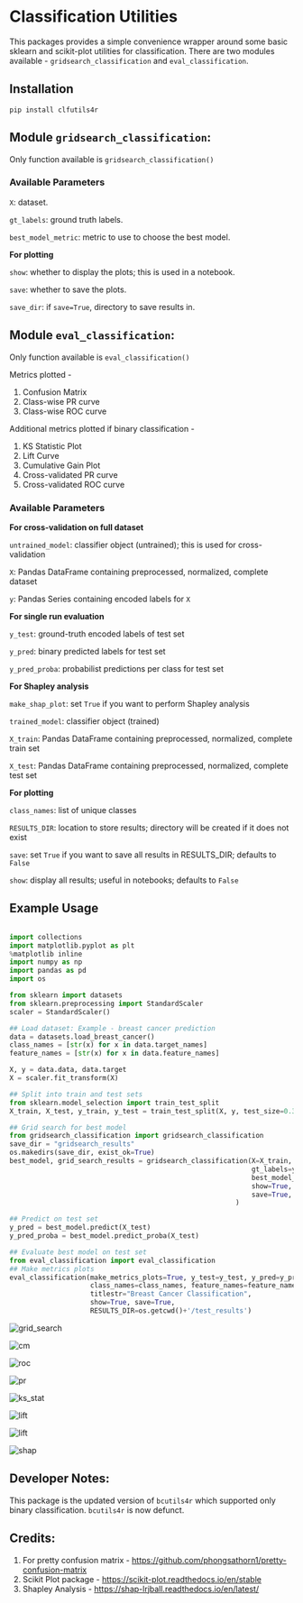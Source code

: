 # Classification Utilities

This packages provides a simple convenience wrapper around some basic sklearn and scikit-plot utilities for classification. 
There are two modules available - `gridsearch_classification` and `eval_classification`.

## Installation

`pip install clfutils4r`

## Module `gridsearch_classification`:
Only function available is `gridsearch_classification()`

### Available Parameters

`X`: dataset.

`gt_labels`: ground truth labels.

`best_model_metric`: metric to use to choose the best model.

**For plotting**

`show`: whether to display the plots; this is used in a notebook.

`save`: whether to save the plots.

`save_dir`: if `save=True`, directory to save results in.
                                                        

## Module `eval_classification`: 
Only function available is `eval_classification()`

Metrics plotted - 
1. Confusion Matrix
2. Class-wise PR curve
3. Class-wise ROC curve

Additional metrics plotted if binary classification - 
1. KS Statistic Plot
2. Lift Curve
3. Cumulative Gain Plot
4. Cross-validated PR curve
5. Cross-validated ROC curve

### Available Parameters
**For cross-validation on full dataset**

`untrained_model`: classifier object (untrained); this is used for cross-validation

`X`: Pandas DataFrame containing preprocessed, normalized, complete dataset

`y`: Pandas Series containing encoded labels for `X`

**For single run evaluation**

`y_test`: ground-truth encoded labels of test set

`y_pred`: binary predicted labels for test set

`y_pred_proba`: probabilist predictions per class for test set

**For Shapley analysis**

`make_shap_plot`: set `True` if you want to perform Shapley analysis

`trained_model`: classifier object (trained)

`X_train`: Pandas DataFrame containing preprocessed, normalized, complete train set

`X_test`: Pandas DataFrame containing preprocessed, normalized, complete test set

**For plotting**

`class_names`: list of unique classes

`RESULTS_DIR`: location to store results; directory will be created if it does not exist

`save`: set `True` if you want to save all results in RESULTS_DIR; defaults to `False`

`show`: display all results; useful in notebooks; defaults to `False`

## Example Usage
```python

import collections
import matplotlib.pyplot as plt
%matplotlib inline
import numpy as np
import pandas as pd
import os

from sklearn import datasets
from sklearn.preprocessing import StandardScaler
scaler = StandardScaler()

## Load dataset: Example - breast cancer prediction
data = datasets.load_breast_cancer()
class_names = [str(x) for x in data.target_names]
feature_names = [str(x) for x in data.feature_names]

X, y = data.data, data.target
X = scaler.fit_transform(X)

## Split into train and test sets
from sklearn.model_selection import train_test_split
X_train, X_test, y_train, y_test = train_test_split(X, y, test_size=0.30, random_state=42)

## Grid search for best model
from gridsearch_classification import gridsearch_classification
save_dir = "gridsearch_results"
os.makedirs(save_dir, exist_ok=True)
best_model, grid_search_results = gridsearch_classification(X=X_train,                    # dataset
                                                            gt_labels=y_train,            # ground truth labels
                                                            best_model_metric="F1",       # metric to use to choose the best model
                                                            show=True,                    # whether to display the plots; this is used in a notebook
                                                            save=True, save_dir=save_dir  # whether to save the plots
                                                        )

## Predict on test set
y_pred = best_model.predict(X_test)
y_pred_proba = best_model.predict_proba(X_test)

## Evaluate best model on test set
from eval_classification import eval_classification
## Make metrics plots
eval_classification(make_metrics_plots=True, y_test=y_test, y_pred=y_pred, y_pred_proba=y_pred_proba,  
                    class_names=class_names, feature_names=feature_names,
                    titlestr="Breast Cancer Classification",
                    show=True, save=True, 
                    RESULTS_DIR=os.getcwd()+'/test_results')

```
<!-- ### Grid Search -->
![grid_search](tests/example_classification/gridsearch_results/models/RandomForestClassifier/parcoord_plot.png)

<!-- ### Confusion Matrix -->
![cm](tests/example_classification/test_results/confusion_matrix.png)
<!-- ![cm](https://github.com/rutujagurav/clfutils4r/blob/main/tests/example_classification/results/confusion_matrix.png) -->

<!-- ### Class-wise ROC curve -->
![roc](tests/example_classification/test_results/classwise_roc_curve.png)
<!-- ![roc](https://github.com/rutujagurav/clfutils4r/blob/main/tests/example_classification/results/classwise_roc_curve.png) -->

<!-- ### Class-wise PR curve -->
![pr](tests/example_classification/test_results/classwise_pr_curve.png)
<!-- ![pr](https://github.com/rutujagurav/clfutils4r/blob/main/tests/example_classification/results/classwise_pr_curve.png) -->

<!-- ### KS statistic  -->
![ks_stat](tests/example_classification/test_results/ks_stat.png)
<!-- ![ks_stat](https://github.com/rutujagurav/clfutils4r/blob/main/tests/example_classification/results/ks_stat.png) -->

<!-- ### Lift Curve  -->
![lift](tests/example_classification/test_results/lift_curve.png)
<!-- ![lift](https://github.com/rutujagurav/clfutils4r/blob/main/tests/example_classification/results/lift_curve.png) -->

<!-- ### Cumulative Gain Curve  -->
![lift](tests/example_classification/test_results/cumul_gain.png)
<!-- ![lift](https://github.com/rutujagurav/clfutils4r/blob/main/tests/example_classification/results/cumul_gain.png) -->

<!-- ### Shapley Analysis Summary Plot -->
![shap](tests/example_classification/test_results/shap_summary_plot.png)
<!-- ![shap](https://github.com/rutujagurav/clfutils4r/blob/main/tests/example_classification/results/shap_summary_plot.png) -->


## Developer Notes:
This package is the updated version of `bcutils4r` which supported only binary classification. `bcutils4r` is now defunct.

## Credits:
1. For pretty confusion matrix - https://github.com/phongsathorn1/pretty-confusion-matrix
2. Scikit Plot package  - https://scikit-plot.readthedocs.io/en/stable
3. Shapley Analysis - https://shap-lrjball.readthedocs.io/en/latest/